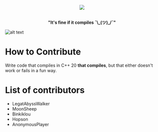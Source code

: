 <p align = 'center'>
  <img src = 'https://cdn.discordapp.com/attachments/332624618584277003/727922046444765315/unknown.png'>
</p>

<br>

<div align = 'center'>
  <strong>"It's fine if it compiles ¯\_(ツ)_/¯"</strong>
</div>

![alt text](img/splash.jpg)

# How to Contribute

Write code that compiles in C++ 20 **that compiles**, but that either doesn't work or fails in a fun way.

# List of contributors
* LegatAbyssWalker
* MoonSheep
* Binkiklou
* Hopson
* AnonymousPlayer
